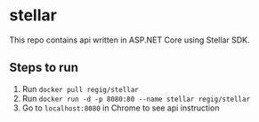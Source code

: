 # stellar

This repo contains api written in ASP.NET Core using Stellar SDK.

## Steps to run
1. Run `docker pull regig/stellar`
2. Run `docker run -d -p 8080:80 --name stellar regig/stellar`
3. Go to `localhost:8080` in Chrome to see api instruction
